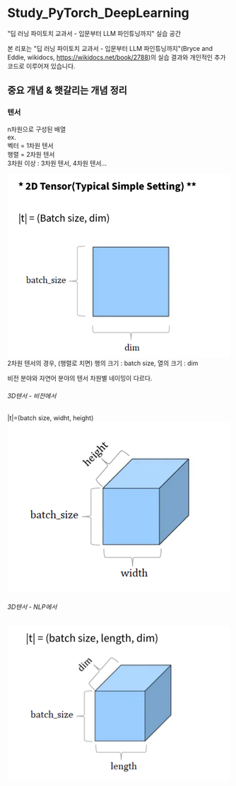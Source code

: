# Study_PyTorch_DeepLearning
"딥 러닝 파이토치 교과서 - 입문부터 LLM 파인튜닝까지" 실습 공간

본 리포는 "딥 러닝 파이토치 교과서 - 입문부터 LLM 파인튜닝까지"(Bryce and Eddie, wikidocs, https://wikidocs.net/book/2788)의 실습 결과와 개인적인 추가 코드로 이루어져 있습니다.

## 중요 개념 & 햇갈리는 개념 정리

### 텐서
n차원으로 구성된 배열 <br>
ex. <br>
벡터 = 1차원 텐서 <br>
행렬 = 2차원 텐서 <br>
3차원 이상 : 3차원 텐서, 4차원 텐서... <br>

![2D 텐서 설명 이미지](docs/images/2d_tensor_image.jpeg)
2차원 텐서의 경우, (행렬로 치면) 행의 크기 : batch size, 열의 크기 : dim



비전 분야와 자연어 분야의 텐서 차원별 네이밍이 다르다.

###### 3D텐서 - 비전에서
|t|=(batch size, widht, height) <br>
![3D 텐서 (비전) 설명 이미지](docs/images/3d_tensor_Vision.jpeg)


###### 3D텐서 - NLP에서 
![3D 텐서 (NLP) 설명 이미지](docs/images/3d_tensor_NLP.jpeg)